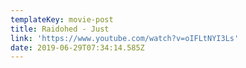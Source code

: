 ```yaml
---
templateKey: movie-post
title: Raidohed - Just
link: 'https://www.youtube.com/watch?v=oIFLtNYI3Ls'
date: 2019-06-29T07:34:14.585Z
---
```


